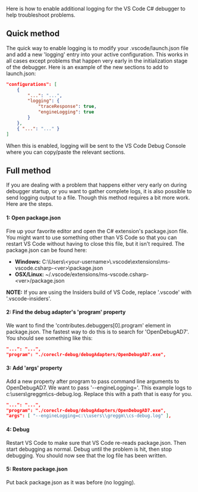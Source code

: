 Here is how to enable additional logging for the VS Code C# debugger to help troubleshoot problems.

## Quick method
The quick way to enable logging is to modify your .vscode/launch.json file and add a new 'logging' entry into your active configuration. This works in all cases except problems that happen very early in the initialization stage of the debugger. Here is an example of the new sections to add to launch.json:

```json
"configurations": [
    {
        "...": "...",
        "logging": {
            "traceResponse": true,
            "engineLogging": true
        }
    },
    { "...": "..." }
]
```

When this is enabled, logging will be sent to the VS Code Debug Console where you can copy/paste the relevant sections.

## Full method
If you are dealing with a problem that happens either very early on during debugger startup, or you want to gather complete logs, it is also possible to send logging output to a file. Though this method requires a bit more work. Here are the steps.

#### 1: Open package.json
Fire up your favorite editor and open the C# extension's package.json file. You might want to use something other than VS Code so that you can restart VS Code without having to close this file, but it isn't required. The package.json can be found here:

* **Windows:** C:\Users\\\<your-username\>\\.vscode\\extensions\\ms-vscode.csharp-\<ver\>\\package.json
* **OSX/Linux:** ~/.vscode/extensions/ms-vscode.csharp-\<ver\>/package.json

**NOTE:** If you are using the Insiders build of VS Code, replace '.vscode' with '.vscode-insiders'.

#### 2: Find the debug adapter's 'program' property
We want to find the 'contributes.debuggers[0].program' element in package.json. The fastest way to do this is to search for 'OpenDebugAD7'. You should see something like this:

```json
"...": "...",
"program": "./coreclr-debug/debugAdapters/OpenDebugAD7.exe",
```

#### 3: Add 'args' property
Add a new property after program to pass command line arguments to OpenDebugAD7. We want to pass '--engineLogging=<path-to-file>'. This example logs to c:\\users\\greggm\\cs-debug.log. Replace this with a path that is easy for you.

```json
"...": "...",
"program": "./coreclr-debug/debugAdapters/OpenDebugAD7.exe",
"args": [ "--engineLogging=c:\\users\\greggm\\cs-debug.log" ],
```

#### 4: Debug

Restart VS Code to make sure that VS Code re-reads package.json. Then start debugging as normal. Debug until the problem is hit, then stop debugging. You should now see that the log file has been written.

#### 5: Restore package.json

Put back package.json as it was before (no logging).
